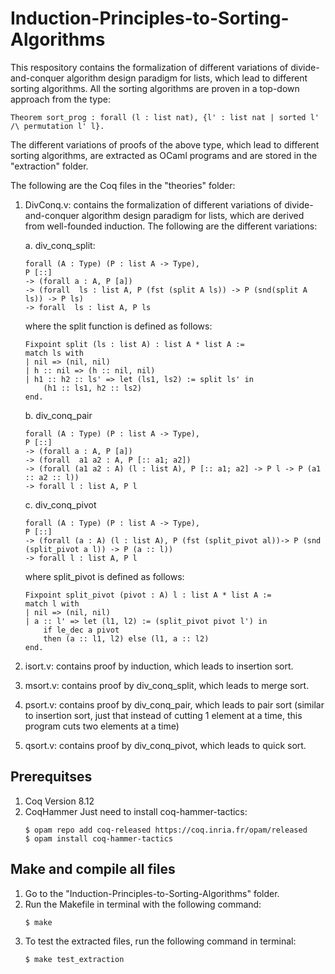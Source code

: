 # Induction-Principles-to-Sorting-Algorithms

This respository contains the formalization of different variations of divide-and-conquer algorithm design paradigm for lists, which lead to different sorting algorithms. All the sorting algorithms are proven in a top-down approach from the type:
```coq
Theorem sort_prog : forall (l : list nat), {l' : list nat | sorted l' /\ permutation l' l}.
```
The different variations of proofs of the above type, which lead to different sorting algorithms, are extracted as OCaml programs and are stored in the "extraction"
folder.

The following are the Coq files in the "theories" folder:
1. DivConq.v: contains the formalization of different variations of divide-and-conquer algorithm design paradigm for lists, which are derived from well-founded induction. The following are the different variations:
    
    a. div_conq_split:
    ```coq
    forall (A : Type) (P : list A -> Type),
    P [::]
    -> (forall a : A, P [a])
    -> (forall  ls : list A, P (fst (split A ls)) -> P (snd(split A ls)) -> P ls)
    -> forall  ls : list A, P ls
    ```
    where the split function is defined as follows:
    ```coq
    Fixpoint split (ls : list A) : list A * list A :=
    match ls with
    | nil => (nil, nil)
    | h :: nil => (h :: nil, nil)
    | h1 :: h2 :: ls' => let (ls1, ls2) := split ls' in
        (h1 :: ls1, h2 :: ls2)
    end.
    ```

    b. div_conq_pair
    ```coq
    forall (A : Type) (P : list A -> Type),
    P [::]
    -> (forall a : A, P [a])
    -> (forall  a1 a2 : A, P [:: a1; a2])
    -> (forall (a1 a2 : A) (l : list A), P [:: a1; a2] -> P l -> P (a1 :: a2 :: l))
    -> forall l : list A, P l
    ```

    c. div_conq_pivot
    ```coq
    forall (A : Type) (P : list A -> Type),
    P [::]
    -> (forall (a : A) (l : list A), P (fst (split_pivot al))-> P (snd (split_pivot a l)) -> P (a :: l))
    -> forall l : list A, P l
    ```
    where split_pivot is defined as follows:
    ```coq
    Fixpoint split_pivot (pivot : A) l : list A * list A :=
    match l with
    | nil => (nil, nil)
    | a :: l' => let (l1, l2) := (split_pivot pivot l') in
        if le_dec a pivot 
        then (a :: l1, l2) else (l1, a :: l2)
    end.
    ```

2. isort.v: contains proof by induction, which leads to insertion sort.
3. msort.v: contains proof by div_conq_split, which leads to merge sort.
4. psort.v: contains proof by div_conq_pair, which leads to pair sort (similar to insertion sort, just that instead of cutting 1 element at a time, this program cuts two elements at a time)
5. qsort.v: contains proof by div_conq_pivot, which leads to quick sort.

## Prerequitses

1. Coq Version 8.12
2. CoqHammer
    Just need to install coq-hammer-tactics:
    ```
    $ opam repo add coq-released https://coq.inria.fr/opam/released
    $ opam install coq-hammer-tactics
    ```

## Make and compile all files

1. Go to the "Induction-Principles-to-Sorting-Algorithms" folder.
2. Run the Makefile in terminal with the following command:
    ```
    $ make
    ```
3. To test the extracted files, run the following command in terminal:
    ```
    $ make test_extraction
    ```
